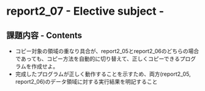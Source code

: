 # report2_07 - Elective subject -

## 課題内容 - Contents  

* コピー対象の領域の重なり具合が、report2_05とreport2_06のどちらの場合であっても、コピー方法を自動的に切り替えて、正しくコピーできるプログラムを作成せよ。  
* 完成したプログラムが正しく動作することを示すため、両方(report2_05, report2_06)のデータ領域に対する実行結果を明記すること

